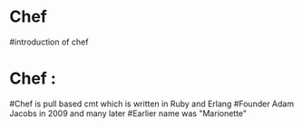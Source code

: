 # Chef

#introduction of chef
# Chef : 
#Chef is pull based cmt which is written in Ruby and Erlang
#Founder Adam Jacobs in 2009 and many later
#Earlier name was "Marionette"  
